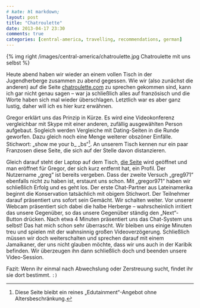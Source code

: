 ```yaml
---
# kate: hl markdown;
layout: post
title: "Chatroulette"
date: 2013-04-17 23:30
comments: true
categories: [central-america, travelling, recommendations, german]
---
```


{% img right /images/central-america/chatroulette.jpg Chatroulette mit uns selbst %}

Heute abend haben wir wieder an einem vollen Tisch in der Jugendherberge zusammen
zu abend gegessen. Wie wir (also zunächst die anderen) auf die Seite
[chatroulette.com][chat] zu sprechen gekommen sind, kann ich gar nicht genau
sagen – war ja schließlich alles auf französisch und die Worte haben sich mal
wieder überschlagen. Letztlich war es aber ganz lustig, daher will ich es hier
kurz erwähnen.

<!-- more -->

Gregor erklärt uns das Prinzip in Kürze. Es wird eine Videokonferenz vergleichbar
mit Skype mit einer anderen, zufällig ausgewählten Person aufgebaut. Sogleich
werden Vergleiche mit Dating-Seiten in die Runde geworfen. Dazu gleich noch eine
Menge weiterer obszöner Einfälle. Stichwort: „show me your b\_ \_bs“[^1]. An unserem Tisch
kennen nur ein paar Franzosen diese Seite, die sich auf der Stelle davon distanzieren.

Gleich darauf steht der Laptop auf dem Tisch, [die Seite][chat] wird geöffnet und
man eröffnet für Gregor, der sich kurz entfernt hat, ein Profil. Der Nutzername
„greg“ ist bereits vergeben. Dass der zweite Versuch „greg971“ ebenfalls nicht zu
haben ist, erstaunt uns schon. Mit „gregor971“ haben wir schließlich Erfolg und es
geht los. Der erste Chat-Partner aus Lateinamerika beginnt die Konservation
tatsächlich mit obigem Stichwort. Der Teilnehmer darauf präsentiert uns sofort
sein Gemächt. Wir schalten weiter. Vor unserer Webcam präsentiert sich dabei die halbe
Herberge – wahrscheinlich irritiert das unsere Gegenüber, so das unsere Gegenüber
ständig den „Next“-Button drücken. Nach etwa 4 Minuten präsentiert uns das Chat-System
uns selbst! Das hat mich schon sehr überrascht. Wir bleiben uns einige Minuten treu
und spielen mit der wahnsinnig großen Videoverzögerung. Schließlich müssen wir doch
weiterschalten und sprechen darauf mit einem Jamaikaner, der uns nicht glauben möchte,
dass wir uns auch in der Karibik befinden. Wir überzeugen ihn dann schließlich doch
und beenden unsere Video-Session.

Fazit: Wenn ihr einmal nach Abwechslung oder Zerstreuung sucht, findet ihr sie
dort bestimmt. `:)`

[chat]: http://chatroulette.com/ "Homepage des Chatroulettes"
[^1]: Diese Seite bleibt ein reines „Edutainment“-Angebot ohne Altersbeschränkung.